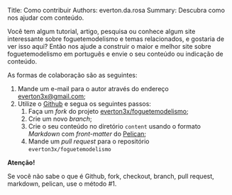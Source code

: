 Title: Como contribuir
Authors: everton.da.rosa
Summary: Descubra como nos ajudar com conteúdo.

Você tem algum tutorial, artigo, pesquisa ou conhece algum site interessante sobre foguetemodelismo e temas relacionados, e gostaria de ver isso aqui? Então nos ajude a construir o maior e melhor site sobre foguetemodelismo em português e envie o seu conteúdo ou indicação de conteúdo.

As formas de colaboração são as seguintes:

1. Mande um e-mail para o autor através do endereço [<everton3x@gmail.com>](mailto:everton3x@gmail.com);
2. Utilize o [Github](https://github.com) e segua os seguintes passos:
    1. Faça um *fork* do projeto [everton3x/foguetemodelismo](https://github.com/everton3x/foguetemodelismo);
    2. Crie um novo *branch*;
    3. Crie o seu conteúdo no diretório `content` usando o formato *Markdown* com *front-matter* do [Pelican](http://docs.getpelican.com/en/stable/content.html);
    4. Mande um *pull request* para o repositório `everton3x/foguetemodelismo`

**Atenção!**

Se você não sabe o que é Github, fork, checkout, branch, pull request, markdown, pelican, use o método #1.
